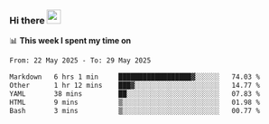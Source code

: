 ### Hi there <a href="https://www.gautamkrishnar.com/"><img src="https://media.giphy.com/media/hvRJCLFzcasrR4ia7z/giphy.gif" width="25px"></a>

📊 **This week I spent my time on**

<!--START_SECTION:waka-->

```txt
From: 22 May 2025 - To: 29 May 2025

Markdown   6 hrs 1 min     ██████████████████▓░░░░░░   74.03 %
Other      1 hr 12 mins    ███▓░░░░░░░░░░░░░░░░░░░░░   14.77 %
YAML       38 mins         ██░░░░░░░░░░░░░░░░░░░░░░░   07.83 %
HTML       9 mins          ▒░░░░░░░░░░░░░░░░░░░░░░░░   01.98 %
Bash       3 mins          ▒░░░░░░░░░░░░░░░░░░░░░░░░   00.77 %
```

<!--END_SECTION:waka-->
